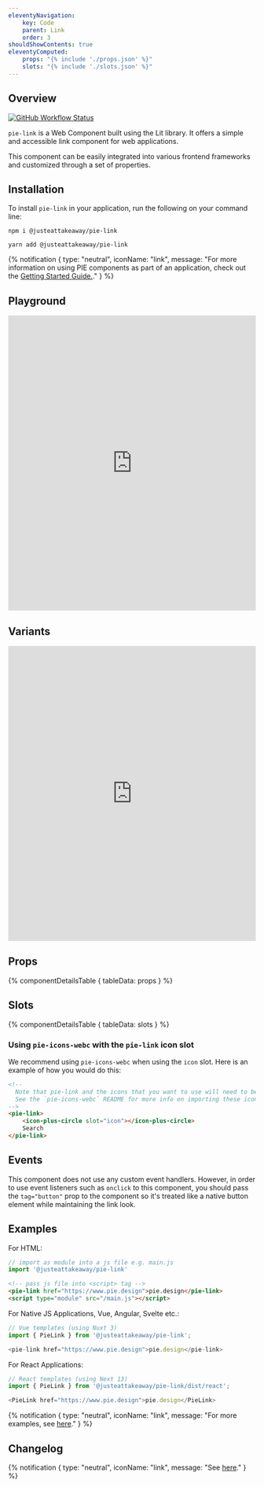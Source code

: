 ```yaml
---
eleventyNavigation:
    key: Code
    parent: Link
    order: 3
shouldShowContents: true
eleventyComputed:
    props: "{% include './props.json' %}"
    slots: "{% include './slots.json' %}"
---
```


## Overview

<p>
  <a href="https://www.npmjs.com/@justeattakeaway/pie-link">
    <img alt="GitHub Workflow Status" src="https://img.shields.io/npm/v/@justeattakeaway/pie-link.svg">
  </a>
</p>

`pie-link` is a Web Component built using the Lit library. It offers a simple and accessible link component for web applications.

This component can be easily integrated into various frontend frameworks and customized through a set of properties.

## Installation

To install `pie-link` in your application, run the following on your command line:

```shell
npm i @justeattakeaway/pie-link
```

```shell
yarn add @justeattakeaway/pie-link
```

{% notification {
  type: "neutral",
  iconName: "link",
  message: "For more information on using PIE components as part of an application, check out the [Getting Started Guide.](https://github.com/justeattakeaway/pie/wiki/Getting-started-with-PIE-Web-Components)."
} %}

## Playground

 <iframe
  src="https://webc.pie.design/?path=/story/link--default&viewMode=story&shortcuts=true&singleStory=true"
  width="100%"
  height="600px"
  style="border: none; margin-top: var(--dt-spacing-f);"
></iframe>

## Variants

 <iframe
  src="https://webc.pie.design/?path=/docs/link--variants&viewMode=story&shortcuts=true&singleStory=true"
  width="100%"
  height="600px"
  style="border: none; margin-top: var(--dt-spacing-f);"
></iframe>

## Props

{% componentDetailsTable {
  tableData: props
} %}

## Slots

{% componentDetailsTable {
  tableData: slots
} %}

### Using `pie-icons-webc` with the `pie-link` icon slot

We recommend using `pie-icons-webc` when using the `icon` slot. Here is an example of how you would do this:

```html
<!--
  Note that pie-link and the icons that you want to use will need to be imported as components into your application.
  See the `pie-icons-webc` README for more info on importing these icons.
-->
<pie-link>
    <icon-plus-circle slot="icon"></icon-plus-circle>
    Search
</pie-link>
```

## Events

This component does not use any custom event handlers. However, in order to use event listeners such as `onclick` to this component, you should pass the `tag="button"` prop to the component so it's treated like a native button element while maintaining the link look.

## Examples

For HTML:

```js
// import as module into a js file e.g. main.js
import '@justeattakeaway/pie-link'
```

```html
<!-- pass js file into <script> tag -->
<pie-link href="https://www.pie.design">pie.design</pie-link>
<script type="module" src="/main.js"></script>
```

For Native JS Applications, Vue, Angular, Svelte etc.:

```js
// Vue templates (using Nuxt 3)
import { PieLink } from '@justeattakeaway/pie-link';

<pie-link href="https://www.pie.design">pie.design</pie-link>
```

For React Applications:

```js
// React templates (using Next 13)
import { PieLink } from '@justeattakeaway/pie-link/dist/react';

<PieLink href="https://www.pie.design">pie.design</PieLink>

```

{% notification {
  type: "neutral",
  iconName: "link",
  message: "For more examples, see [here](https://github.com/justeattakeaway/pie-aperture/tree/main)."
} %}


## Changelog

{% notification {
  type: "neutral",
  iconName: "link",
  message: "See [here](https://github.com/justeattakeaway/pie/blob/main/packages/components/pie-link/CHANGELOG.md)."
} %}
